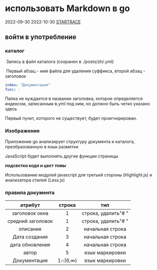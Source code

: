 # использовать Markdown в go

2022-09-30
2022-10-30
[STARTRACE](/)

## войти в употребление

### каталог

 Запись в файл каталога (сохранен в ./posts/zh/.yml)

 Первый абзац - имя файла для удаления суффикса, второй абзац - заголовок

```yml
index: "Документация"
func: -
```

Папка не нуждается в названии заголовка, которое определяется индексом, записанным в.yml под ним, но должно быть четко указано здесь

Первый пункт, которого не существует, будет проигнорирован.

### Изображение

Приложение go анализирует структуру документа и каталога, преобразованную в язык разметки

JavaScript будет выполнять другие функции страницы

***подсветка кода и цвет темы***

Использование модулей javascript для третьей стороны (Highlight.js) и анализатора стилей (Less.js)

### правила документа

| атрибут | строка |тип|
| :---: | :----: |:---:|
|заголовок окна     |1|строка, удалить"# "|
|средний заголовок  |1|строка, удалить"# "|
|описание           |2|начальная строка|
| Дата создания     |3|начальная строка|
|дата обновления    |4|начальная строка|
|автор              |5|язык маркировки|
|Документация       |1∩[6,∞)|язык маркировки|
